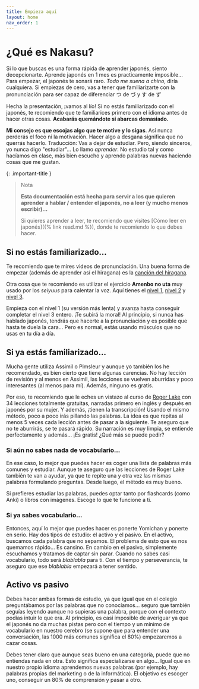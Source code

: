 ```yaml
---
title: Empieza aquí
layout: home
nav_order: 1
---
```


# ¿Qué es Nakasu?

Si lo que buscas es una forma rápida de aprender japonés, siento decepcionarte. Aprende japonés en 1 mes es practicamente imposible… Para empezar, el japonés te sonará raro. *Todo me suena a chino*, diría cualquiera. Si empiezas de cero, vas a tener que familiarizarte con la pronunciación para ser capaz de diferenciar つ de づ y す de ず

Hecha la presentación, ¡vamos al lío! Si no estás familiarizado con el japonés, te recomiendo que te familiarices primero con el idioma antes de hacer otras cosas. **Acabarás quemándote si abarcas demasiado.**

**Mi consejo es que escojas algo que te motive y lo sigas**. Así nunca perderás el foco ni la motivación. Hacer algo a desgana significa que no querrás hacerlo. Traducción: Vas a dejar de estudiar. Pero, siendo sinceros, yo nunca digo "estudiar"… Lo llamo *aprender*. No estudio tal y como hacíamos en clase, más bien escucho y aprendo palabras nuevas haciendo cosas que me gustan.

{: .important-title }
> Nota
>
> **Esta documentación está hecha para servir a los que quieren aprender a hablar / entender el japonés, no a leer (y mucho menos escribir)…**
> 
> Si quieres aprender a leer, te recomiendo que visites [Cómo leer en japonés]({% link read.md %}), donde te recomiendo lo que debes hacer.

## Si no estás familiarizado…

Te recomiendo que te mires videos de pronunciación. Una buena forma de empezar (además de aprender así el hiragana) es la [canción del hiragana](https://www.youtube.com/watch?v=2qk4gCZuSjk).

Otra cosa que te recomiendo es utilizar el ejercicio **Amenbo no uta** muy usado por los *seiyuus* para calentar la voz. Aquí tienes el [nivel 1](https://www.youtube.com/watch?v=3ncttcmUy_Y), [nivel 2](https://www.youtube.com/watch?v=F1_dT4ZoTMs&t=0s) y [nivel 3](https://www.youtube.com/watch?v=5ysU-0l6i3Y&t=0s).

Empieza con el nivel 1 (su versión más lenta) y avanza hasta conseguir completar el nivel 3 entero. ¡Te subirá la moral! Al principio, si nunca has hablado japonés, tendrás que hacerte a la pronunciación y es posible que hasta te duela la cara… Pero es normal, estás usando músculos que no usas en tu día a día.

## Si ya estás familiarizado…

Mucha gente utiliza Assimil o Pimsleur y aunque yo también los he recomendado, es bien cierto que tiene algunas carencias. No hay lección de revisión y al menos en Assimil, las lecciones se vuelven aburridas y poco interesantes (al menos para mí). Además, ninguno es gratis.

Por eso, te recomiendo que le eches un vistazo al curso de [Roger Lake](https://www.japaneseaudiolessons.com/free-japanese-lessons/) con 34 lecciones totalmente gratuitas, narradas primero en inglés y después en japonés por su mujer. Y además, ¡tienen la transcripción! Usando el mismo método, poco a poco irás pillando las palabras. La idea es que repitas al menos 5 veces cada lección antes de pasar a la siguiente. Te aseguro que no te aburrirás, se te pasará rápido. Su narración es muy limpia, se entiende perfectamente y además… ¡Es gratis! ¿Qué más se puede pedir?

### Si aún no sabes nada de vocabulario…

En ese caso, lo mejor que puedes hacer es coger una lista de palabras más comunes y estudiar. Aunque te aseguro que las lecciones de Roger Lake también te van a ayudar, ya que te repite una y otra vez las mismas palabras formulando preguntas. Desde luego, el método es muy bueno.

Si prefieres estudiar las palabras, puedes optar tanto por flashcards (como Anki) o libros con imágenes. Escoge lo que te funcione a ti.

### Si ya sabes vocabulario…

Entonces, aquí lo mejor que puedes hacer es ponerte Yomichan y ponerte en serio. Hay dos tipos de estudio: el activo y el pasivo. En el activo, buscamos cada palabra que no sepamos. El problema de esto que es nos quemamos rápido… Es cansino. En cambio en el pasivo, simplemente escuchamos y tratamos de captar sin parar. Cuando no sabes casi vocabulario, todo será *blablabla* para ti. Con el tiempo y perseverancia, te aseguro que ese *blablabla* empezará a tener sentido.

## Activo vs pasivo

Debes hacer ambas formas de estudio, ya que igual que en el colegio preguntábamos por las palabras que no conocíamos… seguro que también seguías leyendo aunque no supieras una palabra, porque con el contexto podías intuir lo que era. Al principio, es casi imposible de averiguar ya que el japonés no da muchas pistas pero con el tiempo y un mínimo de vocabulario en nuestro cerebro (se supone que para entender una conversación, las 1000 más comunes significa el 80%) empezaremos a cazar cosas.

Debes tener claro que aunque seas bueno en una categoría, puede que no entiendas nada en otra. Esto significa especializarse en algo… Igual que en nuestro propio idioma aprendemos nuevas palabras (por ejemplo, hay palabras propias del marketing o de la informática). El objetivo es escoger uno, conseguir un 80% de comprensión y pasar a otro.